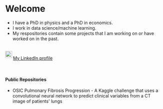 # Welcome

- I have a PhD in physics and a PhD in economics.
- I work in data science/machine learning.
- My respositories contain some projects that I am working on or have worked on in the past.

<br />


<img align="left" alt="Steven's LinkdeIn" width="22px" src="https://cdn.jsdelivr.net/npm/simple-icons@v3/icons/linkedin.svg" />



<a href="https://www.linkedin.com/in/steven-kerr-014b19133/"> My LinkedIn profile </a>

<br />

#### Public Repositories

- OSIC Pulmonary Fibrosis Progression - A Kaggle challenge that uses a convolutional neural network to predict clinical variables from a CT image of patients' lungs


